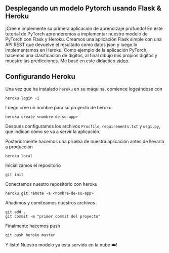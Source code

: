 ## Desplegando un modelo Pytorch usando Flask & Heroku

¡Cree e implemente su primera aplicación de aprendizaje profundo! En este tutorial de PyTorch aprenderemos a implementar nuestro modelo de PyTorch con Flask y Heroku.
Creamos una aplicación Flask simple con una API REST que devuelve el resultado como datos json y luego lo implementamos en Heroku. Como ejemplo de la aplicación PyTorch, hacemos una clasificación de dígitos, al final dibujo mis propios dígitos y muestro las predicciones. Me basé en este didáctico [video](https://youtu.be/bA7-DEtYCNM).

## Configurando Heroku
 
Una vez que ha instalado `heroku` en su máquina, comience logeándose con 
 ```console
heroku login -i 
 ```
Luego cree un nombre para su proyecto de heroku
```console
heroku create <nombre-de-su-app>
```
Después configuramos los archivos `Procfile`, `requirements.txt` y `wsgi.py`, que indican cómo se va a servir la aplicación.

Posteriormente hacemos una prueba de nuestra aplicación antes de llevarla a producción
```console
heroku local
```
Inicializamos el repositorio
```console
git init
```
Conectamos nuestro repositorio con heroku
```console
heroku git:remote -a <nombre-de-su-app>
```
Añadimos y comiteamos nuestros archivos
```console
git add .
git commit -m "primer commit del proyecto"
```
Finalmente hacemos push
```console
git push heroku master
```
Y listo! Nuestro modelo ya esta servido en la nube ☁️!





